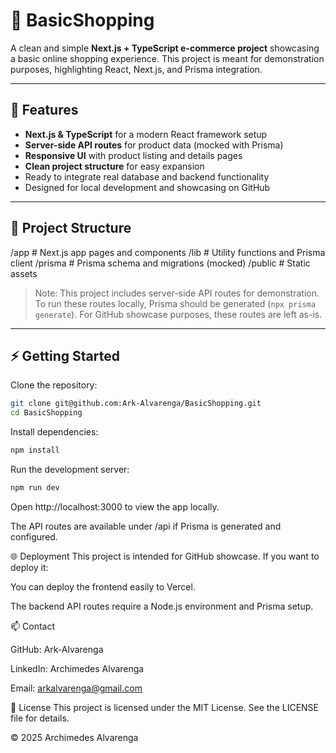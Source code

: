 # 🛒 BasicShopping

A clean and simple **Next.js + TypeScript e-commerce project** showcasing a basic online shopping experience. This project is meant for demonstration purposes, highlighting React, Next.js, and Prisma integration.

---

## 🚀 Features

- **Next.js & TypeScript** for a modern React framework setup
- **Server-side API routes** for product data (mocked with Prisma)
- **Responsive UI** with product listing and details pages
- **Clean project structure** for easy expansion
- Ready to integrate real database and backend functionality
- Designed for local development and showcasing on GitHub

---

## 📂 Project Structure

/app # Next.js app pages and components
/lib # Utility functions and Prisma client
/prisma # Prisma schema and migrations (mocked)
/public # Static assets

> Note: This project includes server-side API routes for demonstration. To run these routes locally, Prisma should be generated (`npx prisma generate`). For GitHub showcase purposes, these routes are left as-is.

---

## ⚡ Getting Started

Clone the repository:

```bash
git clone git@github.com:Ark-Alvarenga/BasicShopping.git
cd BasicShopping
```

Install dependencies:

```bash
npm install
```

Run the development server:

```bash
npm run dev
```

Open http://localhost:3000 to view the app locally.

The API routes are available under /api if Prisma is generated and configured.

🌐 Deployment
This project is intended for GitHub showcase. If you want to deploy it:

You can deploy the frontend easily to Vercel.

The backend API routes require a Node.js environment and Prisma setup.

📫 Contact

GitHub: Ark-Alvarenga

LinkedIn: Archimedes Alvarenga

Email: arkalvarenga@gmail.com

📄 License
This project is licensed under the MIT License. See the LICENSE file for details.

© 2025 Archimedes Alvarenga
